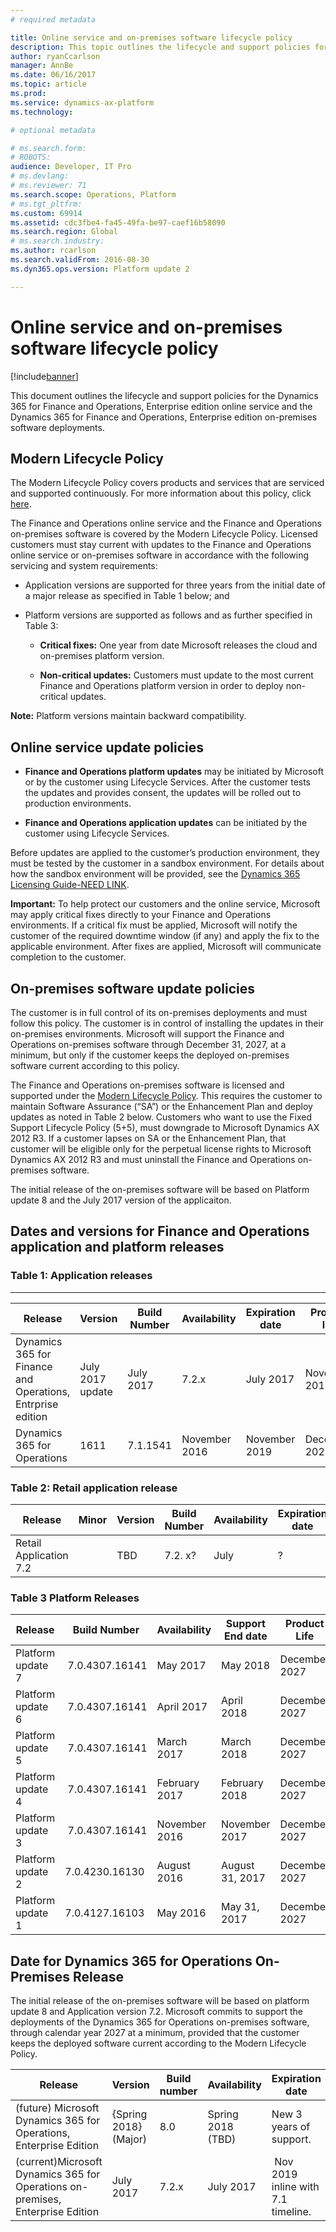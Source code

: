 ```yaml
---
# required metadata

title: Online service and on-premises software lifecycle policy
description: This topic outlines the lifecycle and support policies for the Dynamics 365 for Finance and Operations, Enterprise edition online service and on-premises software deployments.
author: ryanCcarlson 
manager: AnnBe
ms.date: 06/16/2017
ms.topic: article
ms.prod: 
ms.service: dynamics-ax-platform
ms.technology: 

# optional metadata

# ms.search.form: 
# ROBOTS: 
audience: Developer, IT Pro
# ms.devlang: 
# ms.reviewer: 71
ms.search.scope: Operations, Platform
# ms.tgt_pltfrm: 
ms.custom: 69914
ms.assetid: cdc3fbe4-fa45-49fa-be97-caef16b58090
ms.search.region: Global
# ms.search.industry: 
ms.author: rcarlson
ms.search.validFrom: 2016-08-30
ms.dyn365.ops.version: Platform update 2

---
```

# Online service and on-premises software lifecycle policy

[!include[banner](../includes/banner.md)]

This document outlines the lifecycle and support policies for the Dynamics 365 for Finance and Operations, Enterprise edition online service and the Dynamics 365 for Finance and Operations, Enterprise edition on-premises software deployments.

## Modern Lifecycle Policy

The Modern Lifecycle Policy covers products and services that are serviced and supported continuously. For more information about this policy, click [here](https://support.microsoft.com/en-us/help/30881).

The Finance and Operations online service and the Finance and Operations on-premises software is covered by the Modern Lifecycle Policy. Licensed customers must stay current with updates to the Finance and Operations online service or on-premises software in accordance with the following servicing and system requirements:

-   Application versions are supported for three years from the initial date of a major release as specified in Table 1 below; and

-   Platform versions are supported as follows and as further specified in Table 3:

    -   **Critical fixes:** One year from date Microsoft releases the cloud and on-premises platform version.

    -   **Non-critical updates:** Customers must update to the most current Finance and Operations platform version in order to deploy non-critical updates.

**Note:** Platform versions maintain backward compatibility.

## Online service update policies

-   **Finance and Operations platform updates** may be initiated by Microsoft or by the customer using Lifecycle Services. After the customer tests the updates and provides consent, the updates will be rolled out to production environments.

-   **Finance and Operations application updates** can be initiated by the customer using Lifecycle Services.

Before updates are applied to the customer’s production environment, they must be tested by the customer in a sandbox environment. For details about how the sandbox environment will be provided, see the [Dynamics 365 Licensing Guide-NEED LINK](https://www.microsoft.com/en-us/dynamics365/pricing).

**Important:** To help protect our customers and the online service, Microsoft may apply critical fixes directly to your Finance and Operations environments. If a critical fix must be applied, Microsoft will notify the customer of the required downtime window (if any) and apply the fix to the applicable environment. After fixes are applied, Microsoft will communicate completion to the customer.

## On-premises software update policies

The customer is in full control of its on-premises deployments and must follow this policy. The customer is in control of installing the updates in their on-premises environments. Microsoft will support the Finance and Operations on-premises software through December 31, 2027, at a minimum, but only if the customer keeps the deployed on-premises software current according to this policy.

The Finance and Operations on-premises software is licensed and supported under the [Modern Lifecycle Policy](https://support.microsoft.com/en-us/help/30881/modern-lifecycle-policy). This requires the customer to maintain Software Assurance (“SA”) or the Enhancement Plan and deploy updates as noted in Table 2 below. Customers who want to use the Fixed Support Lifecycle Policy (5+5), must downgrade to Microsoft Dynamics AX 2012 R3. If a customer lapses on SA or the Enhancement Plan, that customer will be eligible only for the perpetual license rights to Microsoft Dynamics AX 2012 R3 and must uninstall the Finance and Operations on-premises software.

The initial release of the on-premises software will be based on Platform update 8 and the July 2017 version of the applicaiton.

## Dates and versions for Finance and Operations application and platform releases

### Table 1: Application releases
-----------------------------

| Release                                   | Version   | Build Number | Availability  | Expiration date | Product life  |
|-------------------------------------------|-----------|--------------|---------------|-----------------|---------------|
|   Dynamics 365 for Finance and Operations, Entrprise edition          | July 2017 update | July 2017 | 7.2.x        | July 2017     | November 2019   | December 2027 |
| Dynamics 365 for Operations                         | 1611      | 7.1.1541     | November 2016 | November 2019   | December 2027 |



### Table 2: Retail application release

| Release                | Minor | Version | Build Number | Availability | Expiration date | Product life  |
|------------------------|-------|---------|--------------|--------------|-----------------|---------------|
| Retail Application 7.2 |       | TBD     | 7.2. x?      | July         | ?               | December 2027 |

### Table 3 Platform Releases

| Release           | Build Number    | Availability  | Support End date | Product Life  |
|-------------------|-----------------|---------------|------------------|---------------|
| Platform update 7 |  7.0.4307.16141 | May 2017      | May 2018         | December 2027 |
| Platform update 6 |  7.0.4307.16141 | April 2017    | April 2018       | December 2027 |
| Platform update 5 |  7.0.4307.16141 | March 2017    | March 2018       | December 2027 |
| Platform update 4 |  7.0.4307.16141 | February 2017 | February 2018    | December 2027 |
| Platform update 3 |  7.0.4307.16141 | November 2016 | November 2017    | December 2027 |
| Platform update 2 | 7.0.4230.16130  | August 2016   | August 31, 2017  | December 2027 |
| Platform update 1 | 7.0.4127.16103  | May 2016      | May 31, 2017     | December 2027 |

## Date for Dynamics 365 for Operations On-Premises Release

The initial release of the on-premises software will be based on platform update 8 and Application version 7.2. Microsoft commits to support the deployments of the Dynamics 365 for Operations on-premises software, through calendar year 2027 at a minimum, provided that the customer keeps the deployed software current according to the Modern Lifecycle Policy.

| Release                                                                        | Version               | Build number | Availability      | Expiration date                     |
|--------------------------------------------------------------------------------|-----------------------|--------------|-------------------|-------------------------------------|
| (future) Microsoft Dynamics 365 for Operations, Enterprise Edition             | {Spring 2018} (Major) | 8.0          | Spring 2018 (TBD) | New 3 years of support.             |
| (current)Microsoft Dynamics 365 for Operations on-premises, Enterprise Edition | July 2017             | 7.2.x        | July 2017         |  Nov 2019 inline with 7.1 timeline. |
